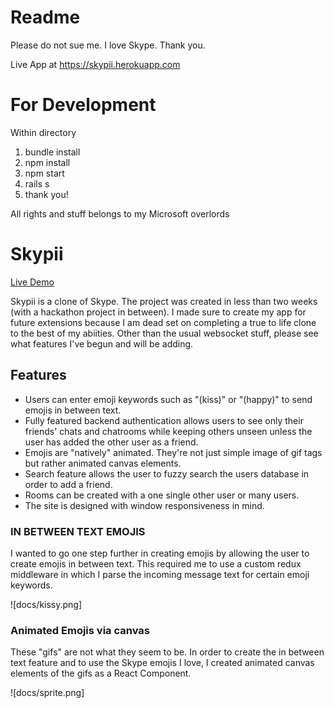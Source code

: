# Readme

Please do not sue me. I love Skype. Thank you.

Live App at
https://skypii.herokuapp.com

# For Development

Within directory
1. bundle install
2. npm install
3. npm start
4. rails s
5. thank you!

All rights and stuff belongs to my Microsoft overlords

# Skypii

[Live Demo][heroku]

[heroku]: https://skypii.herokuapp.com/

Skypii is a clone of Skype. The project was created in less than two weeks (with a hackathon project in between). I made sure to create my app for future extensions because I am dead set on completing a true to life clone to the best of my abiities. Other than the usual websocket stuff, please see what features I've begun and will be adding.

## Features
  * Users can enter emoji keywords such as "(kiss)" or "(happy)" to send emojis in between text. 
  * Fully featured backend authentication allows users to see only their friends' chats and chatrooms while keeping others
    unseen unless the user has added the other user as a friend.
  * Emojis are "natively" animated. They're not just simple image of gif tags but rather animated canvas elements.
  * Search feature allows the user to fuzzy search the users database in order to add a friend.
  * Rooms can be created with a one single other user or many users.
  * The site is designed with window responsiveness in mind. 
  

### IN BETWEEN TEXT EMOJIS

I wanted to go one step further in creating emojis by allowing the user to create emojis in between text. This required me to use a custom redux middleware in which I parse the incoming message text for certain emoji keywords. 

![docs/kissy.png]

### Animated Emojis via canvas

These "gifs" are not what they seem to be. In order to create the in between text feature and to use the Skype emojis I love, I created animated canvas elements of the gifs as a React Component.

![docs/sprite.png]




